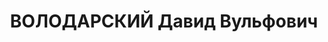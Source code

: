 ---
title: ВОЛОДАРСКИЙ Давид Вульфович
description: '1903 року народження, м. Кременчук, єврей, освіта вища, безпартійний.
  1 Іроживав: Доненька область, м. 1 ор-лівка. будинок спеціалісті, ки. 30. Начальник
  відділ) експлуатації тресту ""Допеперго".

  Заарештований 26 серпня 1937 року Засуджений виїзною сесією військової колегії Верховною
  Суду СРСР у м. Харкові до розстріл) з конфіскацією майна. Вирок приведений до виконання
  у м. Харкові З січня 1938 року

  Реабілітований)'' 1957році.'
---